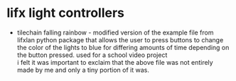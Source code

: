 # lifx light controllers
* tilechain falling rainbow - modified version of the example file from lifxlan python package that allows the user to press buttons to change the color of the lights to blue for differing amounts of time depending on the button pressed. used for a school video project  
i felt it was important to exclaim that the above file was not entirely made by me and only a tiny portion of it was.